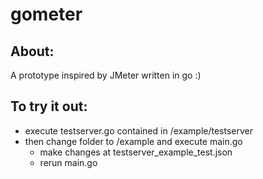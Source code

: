 # gometer
## About:
A prototype inspired by JMeter written in go :)

## To try it out:
- execute testserver.go contained in /example/testserver
- then change folder to /example and execute main.go
  - make changes at testserver_example_test.json
  - rerun main.go
